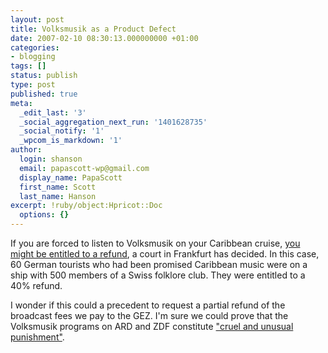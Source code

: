 ```yaml
---
layout: post
title: Volksmusik as a Product Defect
date: 2007-02-10 08:30:13.000000000 +01:00
categories:
- blogging
tags: []
status: publish
type: post
published: true
meta:
  _edit_last: '3'
  _social_aggregation_next_run: '1401628735'
  _social_notify: '1'
  _wpcom_is_markdown: '1'
author:
  login: shanson
  email: papascott-wp@gmail.com
  display_name: PapaScott
  first_name: Scott
  last_name: Hanson
excerpt: !ruby/object:Hpricot::Doc
  options: {}
---
```

<p>If you are forced to listen to Volksmusik on your Caribbean cruise, <a href="http://www.margaret-marks.com/Transblawg/archives/002255.html">you might be entitled to a refund</a>, a court in Frankfurt has decided. In this case, 60 German tourists who had been promised Caribbean music were on a ship with 500 members of a Swiss folklore club. They were entitled to a 40% refund.</p>
<p>I wonder if this could a precedent to request a partial refund of the broadcast fees we pay to the GEZ. I'm sure we could prove that the Volksmusik programs on ARD and ZDF constitute <a href="http://en.wikipedia.org/wiki/Cruel_and_unusual_punishment">"cruel and unusual punishment"</a>.</p>

